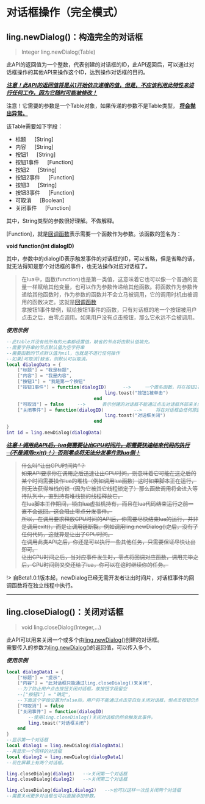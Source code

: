 # 对话框操作（完全模式）

## ling.newDialog()：构造完全的对话框

> Integer ling.newDialog(Table)

此API的返回值为一个整数，代表创建的对话框的ID，此API返回后，可以通过对话框操作的其他API来操作这个ID，达到操作对话框的目的。

<u> ***注意！此API的返回值将是从1开始依次递增的值，但是，不应该利用此特性来进行任何工作，因为它随时可能被修改！*** </u>

注意！它需要的参数是一个Table对象，如果传递的参数不是Table类型， <u> **将会抛出异常。** </u>

该Table需要如下字段：

- 标题   &emsp;     [String]
- 内容   &emsp;     [String]
- 按钮1  &emsp;     [String]
- 按钮1事件 &emsp;  [Function]
- 按钮2  &emsp;     [String]
- 按钮2事件 &emsp;  [Function]
- 按钮3  &emsp;     [String]
- 按钮3事件 &emsp;  [Function]
- 可取消  &emsp;    [Boolean]
-  关闭事件  &emsp;     [Function]

其中，String类型的参数很好理解。不做解释。

[Function]，就是[回调函数](lua/name.md?id=回调函数)表示需要一个函数作为参数。该函数的签名为：

**void function(int dialogID)**

其中，参数中的dialogID表示触发事件的对话框的ID，可以省略，但是省略的话，就无法得知是那个对话框的事件，也无法操作对应对话框了。

> 在lua中，函数(function)也是第一类值，这意味着它也可以像一个普通的变量一样赋给其他变量，也可以作为参数传递给其他函数。将函数作为参数传递给其他函数时，作为参数的函数并不会立马被调用，它的调用时机由被调用的函数决定。这就是[回调函数](https://blog.csdn.net/angciyu/article/details/80794273)  
拿按钮1事件举例，赋给按钮1事件的函数，只有对话框的地一个按钮被用户点击之后，由零点调用。如果用户没有点击按钮，那么它永远不会被调用。

***使用示例***
~~~ lua
--此table并没有给所有的元素都设置值，缺省的节点将由默认值填充。
--需要字符串的节点默认值为空字符串
--需要函数的节点默认值为nil，也就是不进行任何操作
--如果[可取消]缺省，则默认可以取消。
local dialogData = {
    ["标题"] = "我是标题",
    ["内容"] = "我是内容",
    ["按钮1"] = "我是第一个按钮"
    ["按钮1事件"] = function(dialogID)      -->     一个匿名函数，将在按钮1被用户单击时由零点调用
                                    ling.toast("按钮1被单击") 
                                end
    ["可取消"] = false     -->      表示创建的对话框不能通过点击对话框外部来关闭
    ["关闭事件"] = function(dialogID)           -->     将在对话框由任何原因关闭时调用。
                                    ling.toast("对话框关闭")
                                end
}
int id = ling.newDialog(dialogData)
~~~

<u> ***~~注意！调用此API后，lua侧需要让出CPU时间片，即需要快速结束代码的执行（不是调用exit()！）否则零点将无法分发事件到lua侧！~~*** </u>

> ~~什么叫“让出CPU时间片”？  
如果API要求你在调用之后迅速让出CPU时间，则意味着它可能在这之后的某个时间需要操作lua的堆栈（例如调用lua函数）这时如果脚本正在运行，则无法获得堆栈的锁（因为它被其它线程锁定了）那么函数调用将会进入等待队列中，直到持有堆栈锁的线程释放它。  
在lua脚本工作期间，锁由lua虚拟机持有，而且在lua代码结束运行之前一直不会返回。这会阻止零点分发事件。  
所以，在调用要求释放CPU时间的API后，你需要尽快结束lua的运行，并非是调用exit()，而是让调用链断裂。例如调用ling.newDialog()之后，没有了任何代码，这就算是让出了CPU时间。  
在调用此类API之后，你还是可以执行一些其他任务，只需要保证尽快让出即可。  
让出CPU时间之后，当对应事件发生时，零点将回调对应函数，调用完毕之后，CPU时间则又交还给了lua，你可以在这时继续你的任务。~~

!> 自Beta1.0.1版本起，newDialog已经无需开发者让出时间片，对话框事件的回调函数将在独立线程中执行。

---

## ling.closeDialog()：关闭对话框
> void ling.closeDialog(Integer,...)

此API可以用来关闭一个或多个由[ling.newDialog()](dialog_v2.md?id=lingnewdialog：构造完全的对话框)创建的对话框。   
需要传入的参数为[ling.newDialog()](dialog_v2.md?id=lingnewdialog：构造完全的对话框)的返回值，可以传入多个。

***使用示例***
~~~ lua
local dialogData1 = {
    ["标题"] = "提示",
    ["内容"] = "此对话框只能通过ling.closeDialog()来关闭",
    --为了防止用户点击按钮关闭对话框，故按钮字段留空
    --["按钮1"] = "确定",
    --下面这个字段设置为false后，用户将不能通过点击空白处关闭对话框，但点击按钮仍然可以关闭。
    ["可取消"] = false
    ["关闭事件"] = function(dialogID)
        --使用ling.closeDialog()关闭对话框仍然会触发此事件。
        ling.toast("对话框关闭")
    end
}
--显示第一个对话框
local dialog1 = ling.newDialog(dialogData1)
--再显示一个同样的对话框
local dialog2 = ling.newDialog(dialogData1) 
--现在屏幕上有两个对话框。

ling.closeDialog(dialog1)   -->关闭第一个对话框
ling.closeDialog(dialog2)   -->关闭第二个对话框

ling.closeDialog(dialog1,dialog2)   -->也可以这样一次性关闭两个对话框
--需要关闭更多对话框也可以直接添加参数。

~~~